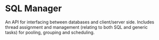 # SQL Manager

An API for interfacing between databases and client/server side. Includes thread assignment and management (relating to both SQL and generic tasks) for pooling, grouping and scheduling.
